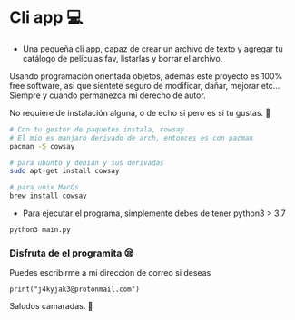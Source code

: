 # Cli app 💻

* Una pequeña cli app, capaz de crear un archivo de texto y agregar tu catálogo de películas fav, listarlas y borrar el archivo.

Usando programación orientada objetos, además este proyecto es 100% free software, asi que sientete seguro de modificar, dañar, mejorar etc… Siempre y cuando permanezca mi derecho de autor.

No requiere de instalación alguna, o de echo si pero es si tu gustas. 💯
```sh
# Con tu gestor de paquetes instala, cowsay
# El mio es manjaro derivado de arch, entonces es con pacman
pacman -S cowsay

# para ubunto y debian y sus derivadas
sudo apt-get install cowsay

# para unix MacOs
brew install cowsay
```

* Para ejecutar el programa, simplemente debes de tener python3 > 3.7
```sh
python3 main.py
```

### Disfruta de el programita 😪

Puedes escribirme a mi direccion de correo si deseas
```python3
print("j4kyjak3@protonmail.com")
```

Saludos camaradas. 🎱

